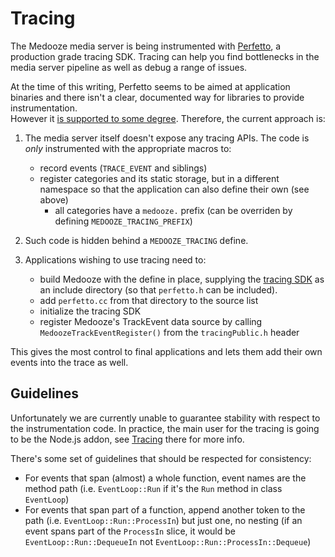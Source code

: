 # Tracing

The Medooze media server is being instrumented with [Perfetto](https://perfetto.dev), a production grade tracing SDK.
Tracing can help you find bottlenecks in the media server pipeline as well as debug a range of issues.

At the time of this writing, Perfetto seems to be aimed at application binaries and there isn't a clear, documented way for libraries to provide instrumentation.  
However it [is supported to some degree](https://github.com/google/perfetto/blob/12541607c370d7168b9ad4ab62a81120f723b774/include/perfetto/tracing/track_event.h#L119). Therefore, the current approach is:

 1. The media server itself doesn't expose any tracing APIs. The code is *only* instrumented with the appropriate macros to:
    - record events (`TRACE_EVENT` and siblings)
    - register categories and its static storage, but in a different namespace so that the application can also define their own (see above)
      - all categories have a `medooze.` prefix (can be overriden by defining `MEDOOZE_TRACING_PREFIX`)

 2. Such code is hidden behind a `MEDOOZE_TRACING` define.

 3. Applications wishing to use tracing need to:
    - build Medooze with the define in place, supplying the [tracing SDK](https://perfetto.dev/docs/instrumentation/tracing-sdk) as an include directory (so that `perfetto.h` can be included).
    - add `perfetto.cc` from that directory to the source list
    - initialize the tracing SDK
    - register Medooze's TrackEvent data source by calling `MedoozeTrackEventRegister()` from the `tracingPublic.h` header

This gives the most control to final applications and lets them add their own events into the trace as well.

## Guidelines

Unfortunately we are currently unable to guarantee stability with respect to the instrumentation code.
In practice, the main user for the tracing is going to be the Node.js addon, see [Tracing](https://github.com/medooze/media-server-node/blob/master/tracing.md) there for more info.

There's some set of guidelines that should be respected for consistency:

 - For events that span (almost) a whole function, event names are the method path (i.e. `EventLoop::Run` if it's the `Run` method in class `EventLoop`)
 - For events that span part of a function, append another token to the path (i.e. `EventLoop::Run::ProcessIn`) but just one, no nesting (if an event spans part of the `ProcessIn` slice, it would be `EventLoop::Run::DequeueIn` not `EventLoop::Run::ProcessIn::Dequeue`)
